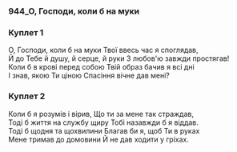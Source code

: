 ### 944_О, Господи, коли б на муки
### Куплет 1
О, Господи, коли б на муки Твої ввесь час я споглядав, <br/>Й до Тебе й душу, й серце, й руки З любов'ю завжди простягав! <br/>Коли б в крові перед собою Твій образ бачив я всі дні <br/>І знав, якою Ти ціною Спасіння вічне дав мені?
### Куплет 2
Коли б я розумів і вірив, Що ти за мене так страждав, <br/>Тоді б життя на службу щиру Тобі назавжди б я віддав. <br/>Тоді б щодня та щохвилини Благав би я, щоб Ти в руках <br/>Мене тримав до домовини Й не дав ходити у гріхах.
